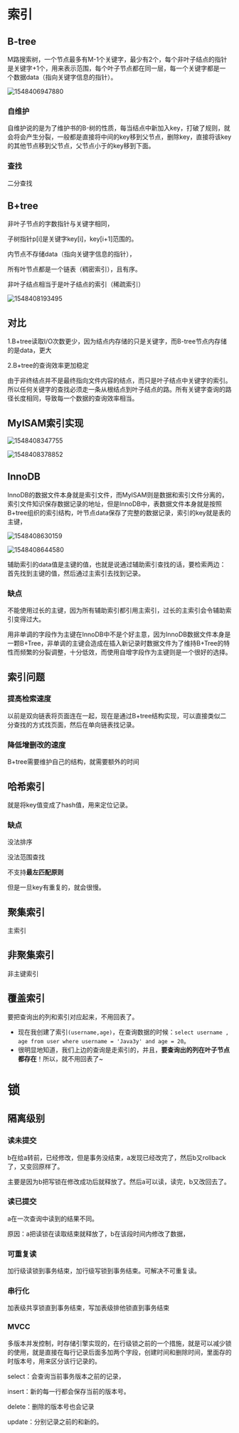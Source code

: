 # 索引

## B-tree

M路搜索树，一个节点最多有M-1个关键字，最少有2个，每个非叶子结点的指针是关键字+1个，用来表示范围，每个叶子节点都在同一层，每一个关键字都是一个数据data（指向关键字信息的指针）。

![1548406947880](C:\Users\yinchengjian\AppData\Roaming\Typora\typora-user-images\1548406947880.png)

### 自维护

自维护说的是为了维护书的B-树的性质，每当结点中新加入key，打破了规则，就会将会产生分裂，一般都是直接将中间的key移到父节点，删除key，直接将该key的其他节点移到父节点，父节点小于的key移到下面。

### 查找

二分查找

## B+tree

非叶子节点的字数指针与关键字相同，

子树指针p[i]是关键字key[i]，key[i+1]范围的。

内节点不存储data（指向关键字信息的指针），

所有叶节点都是一个链表（稠密索引），且有序。

非叶子结点相当于是叶子结点的索引（稀疏索引）

![1548408193495](C:\Users\yinchengjian\AppData\Roaming\Typora\typora-user-images\1548408193495.png)

## 对比

1.B+tree读取I/O次数更少，因为结点内存储的只是关键字，而B-tree节点内存储的是data，更大

2.B+tree的查询效率更加稳定

由于非终结点并不是最终指向文件内容的结点，而只是叶子结点中关键字的索引。所以任何关键字的查找必须走一条从根结点到叶子结点的路。所有关键字查询的路径长度相同，导致每一个数据的查询效率相当。

## MyISAM索引实现

![1548408347755](C:\Users\yinchengjian\AppData\Roaming\Typora\typora-user-images\1548408347755.png)



![1548408378852](C:\Users\yinchengjian\AppData\Roaming\Typora\typora-user-images\1548408378852.png)

## InnoDB

InnoDB的数据文件本身就是索引文件，而MyISAM则是数据和索引文件分离的，索引文件知识保存数据记录的地址，但是InnoDB中，表数据文件本身就是按照B+tree组织的索引结构，叶节点data保存了完整的数据记录，索引的key就是表的主键，

![1548408630159](C:\Users\yinchengjian\AppData\Roaming\Typora\typora-user-images\1548408630159.png)

![1548408644580](C:\Users\yinchengjian\AppData\Roaming\Typora\typora-user-images\1548408644580.png)

辅助索引的data值是主键的值，也就是说通过辅助索引查找的话，要检索两边：首先找到主键的值，然后通过主索引去找到记录。

### 缺点

不能使用过长的主键，因为所有辅助索引都引用主索引，过长的主索引会令辅助索引变得过大。

用非单调的字段作为主键在InnoDB中不是个好主意，因为InnoDB数据文件本身是一颗B+Tree，非单调的主键会造成在插入新记录时数据文件为了维持B+Tree的特性而频繁的分裂调整，十分低效，而使用自增字段作为主键则是一个很好的选择。

## 索引问题

### 提高检索速度

以前是双向链表将页面连在一起，现在是通过B+tree结构实现，可以直接类似二分查找的方式找页面，然后在单向链表找记录。

### 降低增删改的速度

B+tree需要维护自己的结构，就需要额外的时间

## 哈希索引

就是将key值变成了hash值，用来定位记录。

### 缺点

没法排序

没法范围查找

不支持**最左匹配原则**

但是一旦key有重复的，就会很慢。

## 聚集索引

主索引

## 非聚集索引

非主键索引

## 覆盖索引

要把查询出的列和索引对应起来，不用回表了。

- 现在我创建了索引`(username,age)`，在查询数据的时候：`select username , age from user where username = 'Java3y' and age = 20`。
- 很明显地知道，我们上边的查询是走索引的，并且，**要查询出的列在叶子节点都存在**！所以，就不用回表了~



# 锁

## 隔离级别

### 读未提交

b在给a转前，已经修改，但是事务没结束，a发现已经改完了，然后b又rollback了，又变回原样了。

主要是因为b把写锁在修改成功后就释放了。然后a可以读，读完，b又改回去了。

### 读已提交

a在一次查询中读到的结果不同。

原因：a把读锁在读取结束就释放了，b在该段时间内修改了数据，

### 可重复读

加行级读锁到事务结束，加行级写锁到事务结束。可解决不可重复读。

### 串行化

加表级共享锁直到事务结束，写加表级排他锁直到事务结束

### MVCC

多版本并发控制，时存储引擎实现的，在行级锁之前的一个措施，就是可以减少锁的使用，就是直接在每行记录后面多加两个字段，创建时间和删除时间，里面存的时版本号，用来区分该行记录的。

select：会查询当前事务版本之前的记录，

insert：新的每一行都会保存当前的版本号。

delete：删除的版本号也会记录

update：分别记录之前的和新的。